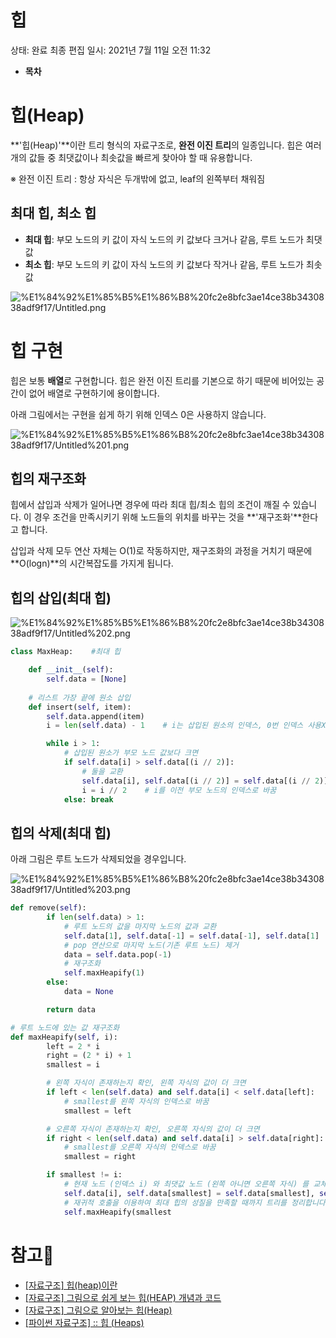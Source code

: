 # 힙

상태: 완료
최종 편집 일시: 2021년 7월 11일 오전 11:32

- **목차**

# 힙(Heap)

 **'힙(Heap)'**이란 트리 형식의 자료구조로, **완전 이진 트리**의 일종입니다. 힙은 여러 개의 값들 중 최댓값이나 최솟값을 빠르게 찾아야 할 때 유용합니다. 

※ 완전 이진 트리 : 항상 자식은 두개밖에 없고, leaf의 왼쪽부터 채워짐

## 최대 힙, 최소 힙

- **최대 힙**: 부모 노드의 키 값이 자식 노드의 키 값보다 크거나 같음, 루트 노드가 최댓값
- **최소 힙**: 부모 노드의 키 값이 자식 노드의 키 값보다 작거나 같음, 루트 노드가 최솟값

![%E1%84%92%E1%85%B5%E1%86%B8%20fc2e8bfc3ae14ce38b3430838adf9f17/Untitled.png](%E1%84%92%E1%85%B5%E1%86%B8%20fc2e8bfc3ae14ce38b3430838adf9f17/Untitled.png)

# 힙 구현

 힙은 보통 **배열**로 구현합니다. 힙은 완전 이진 트리를 기본으로 하기 때문에 비어있는 공간이 없어 배열로 구현하기에 용이합니다.

 아래 그림에서는 구현을 쉽게 하기 위해 인덱스 0은 사용하지 않습니다.  

![%E1%84%92%E1%85%B5%E1%86%B8%20fc2e8bfc3ae14ce38b3430838adf9f17/Untitled%201.png](%E1%84%92%E1%85%B5%E1%86%B8%20fc2e8bfc3ae14ce38b3430838adf9f17/Untitled%201.png)

## 힙의 재구조화

 힙에서 삽입과 삭제가 일어나면 경우에 따라 최대 힙/최소 힙의 조건이 깨질 수 있습니다. 이 경우 조건을 만족시키기 위해 노드들의 위치를 바꾸는 것을 **'재구조화'**한다고 합니다.

 삽입과 삭제 모두 연산 자체는 O(1)로 작동하지만, 재구조화의 과정을 거치기 때문에 **O(logn)**의 시간복잡도를 가지게 됩니다.

## 힙의 삽입(최대 힙)

![%E1%84%92%E1%85%B5%E1%86%B8%20fc2e8bfc3ae14ce38b3430838adf9f17/Untitled%202.png](%E1%84%92%E1%85%B5%E1%86%B8%20fc2e8bfc3ae14ce38b3430838adf9f17/Untitled%202.png)

```python
class MaxHeap:    #최대 힙

    def __init__(self):
        self.data = [None]
 
    # 리스트 가장 끝에 원소 삽입
    def insert(self, item):
        self.data.append(item)
        i = len(self.data) - 1    # i는 삽입된 원소의 인덱스, 0번 인덱스 사용X

        while i > 1:
            # 삽입된 원소가 부모 노드 값보다 크면
            if self.data[i] > self.data[(i // 2)]:
                # 둘을 교환
                self.data[i], self.data[(i // 2)] = self.data[(i // 2)], self.data[i]
                i = i // 2    # i를 이전 부모 노드의 인덱스로 바꿈
            else: break
```

## 힙의 삭제(최대 힙)

 아래 그림은 루트 노드가 삭제되었을 경우입니다.

![%E1%84%92%E1%85%B5%E1%86%B8%20fc2e8bfc3ae14ce38b3430838adf9f17/Untitled%203.png](%E1%84%92%E1%85%B5%E1%86%B8%20fc2e8bfc3ae14ce38b3430838adf9f17/Untitled%203.png)

```python
def remove(self):
        if len(self.data) > 1:
            # 루트 노드의 값을 마지막 노드의 값과 교환
            self.data[1], self.data[-1] = self.data[-1], self.data[1]
            # pop 연산으로 마지막 노드(기존 루트 노드) 제거
            data = self.data.pop(-1)
            # 재구조화
            self.maxHeapify(1)
        else:
            data = None

        return data

# 루트 노드에 있는 값 재구조화
def maxHeapify(self, i):
        left = 2 * i
        right = (2 * i) + 1
        smallest = i

        # 왼쪽 자식이 존재하는지 확인, 왼쪽 자식의 값이 더 크면
        if left < len(self.data) and self.data[i] < self.data[left]:
            # smallest를 왼쪽 자식의 인덱스로 바꿈          
            smallest = left

        # 오른쪽 자식이 존재하는지 확인, 오른쪽 자식의 값이 더 크면
        if right < len(self.data) and self.data[i] > self.data[right]:            
            # smallest를 오른쪽 자식의 인덱스로 바꿈
            smallest = right

        if smallest != i:
            # 현재 노드 (인덱스 i) 와 최댓값 노드 (왼쪽 아니면 오른쪽 자식) 를 교체합니다.
            self.data[i], self.data[smallest] = self.data[smallest], self.data[i]
            # 재귀적 호출을 이용하여 최대 힙의 성질을 만족할 때까지 트리를 정리합니다.
            self.maxHeapify(smallest
```

# 참고🔗

- [[자료구조] 힙(heap)이란](https://gmlwjd9405.github.io/2018/05/10/data-structure-heap.html)
- [[자료구조] 그림으로 쉽게 보는 힙(HEAP) 개념과 코드](https://reakwon.tistory.com/42)
- [[자료구조] 그림으로 알아보는 힙(Heap)](https://velog.io/@emplam27/%EC%9E%90%EB%A3%8C%EA%B5%AC%EC%A1%B0-%EA%B7%B8%EB%A6%BC%EC%9C%BC%EB%A1%9C-%EC%95%8C%EC%95%84%EB%B3%B4%EB%8A%94-%ED%9E%99Heap#%ED%9E%99heap)
- [[파이썬 자료구조] :: 힙 (Heaps)](https://m.blog.naver.com/PostView.naver?isHttpsRedirect=true&blogId=leeinje66&logNo=221622360256)